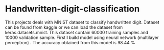 # Handwritten-digit-classification
This projects deals with MNIST dataset to classify handwritten digit.
Dataset can be found from kaggle or we can load the dataset from keras.datasets.mnist.
This dataset contain 60000 training samples and 10000 validation sample.
First I build model using neural network (multilayer perceptron) . The accuracy obtained from this model is 98.44 %
